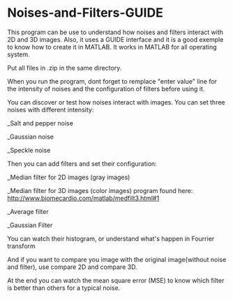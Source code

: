 Noises-and-Filters-GUIDE
========================

This program can be use to understand how noises and filters interact with 2D and 3D images.
Also, it uses a GUIDE interface and it is a good exemple to know how to create it in MATLAB.
It works in MATLAB for all operating system.

Put all files in .zip in the same directory.

When you run the program, dont forget to remplace "enter value" line for the intensity of noises and 
the configuration of filters before using it.

You can discover or test how noises interact with images.
You can set three noises with different intensity:

_Salt and pepper noise

_Gaussian noise

_Speckle noise


Then you can add filters and set their configuration:

_Median filter for 2D images (gray images)

_Median filter for 3D images (color images) program found here: http://www.biomecardio.com/matlab/medfilt3.html#1

_Average filter

_Gaussian Filter

You can watch their histogram, or understand what's happen in Fourrier transform

And if you want to compare you image with the original image(without noise and filter), use compare 2D and compare 3D.

At the end you can watch the mean square error (MSE) to know which filter is better than others for a typical noise.



